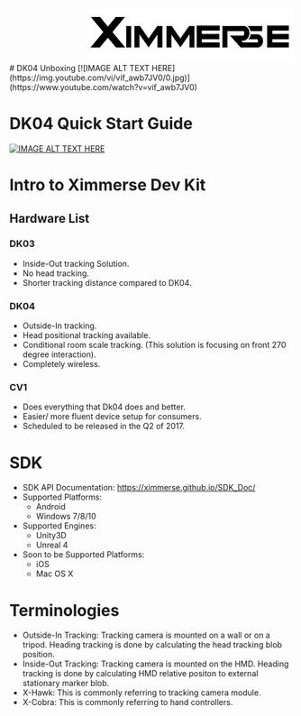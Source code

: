 <div align=right><img src="Tools/imgs/xim.png" ></div>
# DK04 Unboxing
[![IMAGE ALT TEXT HERE](https://img.youtube.com/vi/vif_awb7JV0/0.jpg)](https://www.youtube.com/watch?v=vif_awb7JV0)

# DK04 Quick Start Guide
[![IMAGE ALT TEXT HERE](https://img.youtube.com/vi/g7q3i46TrMY/0.jpg)](https://www.youtube.com/watch?v=g7q3i46TrMY)

# Intro to Ximmerse Dev Kit
## Hardware List
### DK03
* Inside-Out tracking Solution. 
* No head tracking.
* Shorter tracking distance compared to DK04.

### DK04 
* Outside-In tracking.
* Head positional tracking available. 
* Conditional room scale tracking. (This solution is focusing on front 270 degree interaction).
* Completely wireless.

### CV1
* Does everything that Dk04 does and better. 
* Easier/ more fluent device setup for consumers. 
* Scheduled to be released in the Q2 of 2017.

# SDK
* SDK API Documentation: https://ximmerse.github.io/SDK_Doc/
* Supported Platforms:
	* Android
	* Windows 7/8/10
* Supported Engines:
	* Unity3D
	* Unreal 4
* Soon to be Supported Platforms:
	* iOS
	* Mac OS X

# Terminologies
* Outside-In Tracking: Tracking camera is mounted on a wall or on a tripod. Heading tracking is done by calculating the head tracking blob position.
* Inside-Out Tracking: Tracking camera is mounted on the HMD. Heading tracking is done by calculating HMD relative positon to external stationary marker blob.
* X-Hawk: This is commonly referring to tracking camera module. 
* X-Cobra: This is commonly referring to hand controllers.

